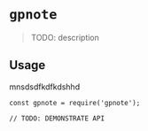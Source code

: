 # `gpnote`

> TODO: description

## Usage
mnsdsdfkdfkdshhd
```
const gpnote = require('gpnote');

// TODO: DEMONSTRATE API
```

